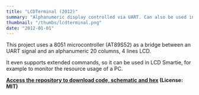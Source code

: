 ```yaml
---
title: "LCDTerminal (2012)"
summary: "Alphanumeric display controlled via UART. Can also be used in LCD Smartie to monitor the resource usage of a PC."
thumbnail: "/thumbs/lcdterminal.png"
date: "2012-01-01"
---
```


This project uses a 8051 microcontroller (AT89S52) as a bridge between an UART signal and an alphanumeric 20 columns, 4 lines LCD.

It even supports extended commands, so it can be used in LCD Smartie, for example to monitor the resource usage of a PC.

**[Access the repository to download code, schematic and hex](https://github.com/gzalo/lcdterminal/) (License: MIT)**
